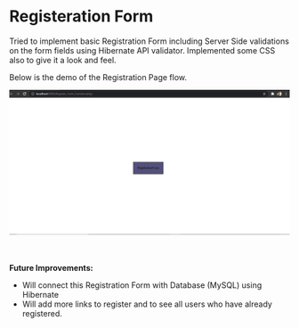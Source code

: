 # Registeration Form

Tried to implement basic Registration Form including Server Side validations on the form fields using Hibernate API validator. Implemented some CSS also to give it a look and feel.

Below is the demo of the Registration Page flow.

![Registration-Form-Demo](demo.gif)

<br><br>
<b> Future Improvements: </b>
<ul>
  <li> Will connect this Registration Form with Database (MySQL) using Hibernate </li>
  <li> Will add more links to register and to see all users who have already registered. </li>
</ul>
